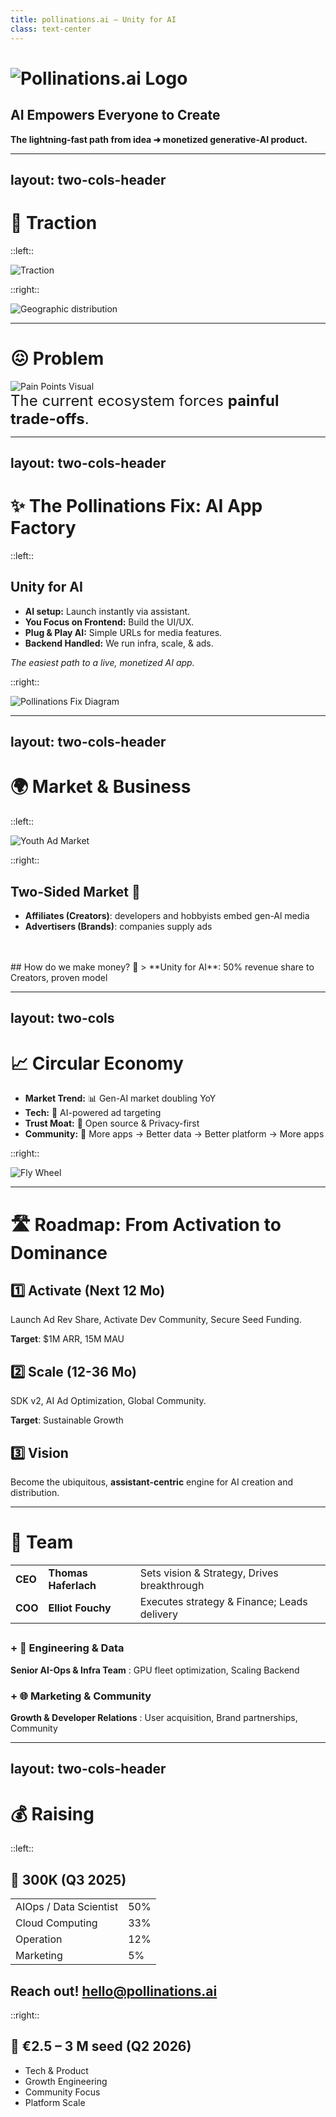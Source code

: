 ```yaml
---
title: pollinations.ai — Unity for AI
class: text-center
---
```


# ![Pollinations.ai Logo](/media/pollinations-ai-logo.png)

## AI Empowers Everyone to Create

**The lightning‑fast path from idea ➜ monetized generative‑AI product.**

<!--
SLIDE GUIDANCE:

**Concise Talking Points Script:**

*   **(Thomas/Elliot):** "We are **Pollinations.AI**."
*   **(Thomas/Elliot):** "We believe **AI empowers everyone to create**."
*   **(Thomas/Elliot):** "Our platform: the **lightning-fast path** from idea to **monetized generative AI product**."
-->

---
layout: two-cols-header
---

# <span class="bg-blue-600 text-white p-2 rounded">**🚀 Traction**</span>

::left::

<img src="/media/traction_infoslide3.png" alt="Traction" class="w-mx mx-auto" />


::right::

<img src="/media/piechart_countries_genz.png" alt="Geographic distribution" class="w-mx mx-auto" />

<!--
*   **Thomas:** "We're seeing **explosive growth**."
*   **Thomas:** "Pollinations powers **>100 MILLION** AI media generations **PER MONTH**."
*   **Elliot:** "Growth is 35% Month-over-Month on key metrics like API requests."
*   **Elliot:** "Over 300 integrations are live – Vibe coders are building more than 2 new apps DAILY."
*   **Thomas:** "Truly **global reach**: Strong adoption in **China, US, India**."
*   **Elliot:** "This shows massive community buy-in & product-market fit."

SLIDE GUIDANCE:
<img src="/media/media_requests_per_day_genz.png" alt="Media Requests Growth" class="w-2/4 mx-auto mb-4" />
- Key Markets: 30% CN, 13% US, 13% EU, 6% IN
- China presence is significant - emphasize our global reach as differentiator
-->

---

# <span class="bg-red-600 text-white p-2 rounded">**😖 Problem**</span>

<img src="/media/paintpointsgenz.png" alt="Pain Points Visual" class="w-5/7 mx-auto" />


<div class="text-center" style="font-size: 24px;">
The current ecosystem forces <b>painful trade-offs</b>.
</div>

<!--

*   **Elliot:** "**Creators & Developers**: Building with AI = **complex, expensive**."
*   **Elliot:** "Face infra headaches, auth issues, and crucially: **NO easy way to MONETIZE** viral apps."
*   **Thomas:** "**End Users**: Hit **paywalls**, have **privacy concerns**, want **more customization**."
*   **Thomas:** "**Ad Providers/Brands**: Struggle to reach the **youth/Gen Z** demographic in AI-native apps."
*   **Elliot:** "**Core Issue**: Friction & silos prevent an **open, creative, *and* monetizable** AI ecosystem."
*   **(Optional - Thomas):** "Example: Kid builds viral AI Discord bot -> makes **$0** today. We fix that."

SLIDE GUIDANCE:

### **Creator (Affiliate)**
* Complex AI infrastructure
* Authentication headaches
* No built‑in monetisation

### **End Users (Consumer)**
* Paywalls everywhere
* Privacy concerns
* Limited customisation

### **Ad Providers (Brand)**
* Missing youth demographic
* No AI-native targeting

- Frame problem as a dual pain point affecting both developers AND users
- Don't forget the AD providers. They are not reaching the indie creator apps. The money comes from there so they may be more important than the others in terms of priority/ or same importance
- The problem statement is clear - but could potentially add 1-2 concrete examples of developer/user friction
- Consider mentioning competition implicitly (without naming) by referencing their limitations (check context/parallels-unity-for-ai-and-others.md for more detail)
-->

---
layout: two-cols-header
---

# <span class="bg-green-600 text-white p-2 rounded">✨ The Pollinations Fix: **AI App Factory**</span>

::left::

## Unity for AI

*   **AI setup:** Launch instantly via assistant.
*   **You Focus on Frontend:** Build the UI/UX.
*   **Plug & Play AI:** Simple URLs for media features.
*   **Backend Handled:** We run infra, scale, & ads.

*The easiest path to a live, monetized AI app.*

::right::

<img src="/media/pollinations_fix_genz.png" alt="Pollinations Fix Diagram" class="w-mx mx-auto mt-4" />

<!--

*   **Thomas:** "Our solution: The **Pollinations AI App Factory**."
*   **Thomas:** "Think **Unity for AI**. We make it radically simple."
*   **Elliot:** "**AI Setup**: Integrate instantly via assistant. Auto-configures infra."
*   **Elliot:** "**You Focus on Frontend**: Build the cool experience."
*   **Thomas:** "**Plug & Play AI**: Just add simple **URL calls** for text, image, audio features."
*   **Thomas:** "**Backend Handled**: We run the **infra, scale it, handle ads & rev share**."
*   **Elliot:** "It's the **easiest, fastest path** to a live, **monetized AI app**."

SLIDE GUIDANCE:
- Synthesized from Alt 2 & 3.
- Kept "AI App Factory" (Alt 3).
- Used "AI Sets Up" (Alt 2/3) + "Launch instantly" (Alt 3 speed).
- Used "You Focus on Frontend" (Alt 2 developer role).
- Improved "Plug-in AI" to "Plug & Play AI" + "Simple URLs".
- Used "Backend Handled" (Alt 2 clarity) + "infra, scale & ads" (Alt 2/3 specifics).
- Kept strong tagline (Alt 3).


- Developers use their AI coding assistant (integrated with our tools) to bootstrap projects from various starter kits (React, Unity, etc.), automating repo creation, config, and deployment.
- This frees the developer to concentrate *only* on building the user-facing application.
- Adding generative AI (image, text, audio) requires just simple HTTPS calls to our Edge APIs.
- Pollinations manages the entire backend: scalable hosting (e.g., GitHub Pages), CI/CD, model serving, security, auth, usage metering, and the monetization layer (serving ads, managing rev-share payouts). Zero server ops for the dev.
-->
---
layout: two-cols-header
---

# <span class="bg-purple-600 text-white p-2 rounded">**🌍 Market & Business**</span>

::left::

<img src="/media/youth-ad-market.png" alt="Youth Ad Market" class="w-3/4 mx-auto my-4" />

::right::

## Two-Sided Market 🔄

- **Affiliates (Creators)**: developers and hobbyists embed gen-Al media
- **Advertisers (Brands)**: companies supply ads
<br/>
<br/>
## How do we make money? 🔄
> **Unity for AI**: 50% revenue share to Creators, proven model


<!--

*   **Elliot:** "We operate in a **massive, rapidly growing market**."
*   **Elliot:** "The **Generative AI creator economy** is already a **$10 Billion+ TAM** and doubling YoY." *(Referencing graphic/data point)*
*   **Thomas:** "Our model targets **two key sides**:
    *   **Affiliates (Creators):** Developers/hobbyists embedding our **free AI media APIs**.
    *   **Advertisers (Brands):** Companies reaching the **valuable youth demographic** through these AI apps."
*   **Elliot:** "The **Business Model** is simple and proven, like **Unity's ad model**:"
*   **Elliot:** "**50% revenue share** back to the creators. We provide the platform, they build, we *all* win."
*   **Thomas:** "Initial revenue streams: **Contextual ads** and **Affiliate referrals**. Pilots are live."
*   
SLIDE GUIDANCE:

* Users get free AI experiences, brands reach youth demographi

💰 Generative AI creator economy **$10 B** TAM 📈 Generative AI market doubling YoY (Gartner 2025)

## Revenue Streams 💰

1. Contextual ads (CPM \$1–2) - *PoC Live*
2. 50% app rev‑share (Roblox style) - *Pilot Live*

In Pollinations.AI’s ecosystem, the core two sides are:
* **Affiliates (Creators):** developers and hobbyists who embed generative-AI media (with referral links) into their apps ~[Tipalti](https://tipalti.com/en-uk/affiliate-hub/affiliate-network/?utm_source=chatgpt.com)~
* **Advertisers (Brands):** companies supplying those referral links and paying for conversions 

**End-user:** Consumer
**Creator:** Affiliate
**Brand:** Advertiser
**Us:** Platform

- Exploring extra revenue stream (TBC from Q2 2026)
   1. Micro‑purchases (stickers, tokens)
   2. Premium tiers (SLA, bigger models)
   3. Data monetisation (e.g. user data for training)
- Untapped / Developping market
- Potential positioning options from parallels doc: "GIPHY-meets-AdSense for AI", "Unsplash for AI—monetised out-of-the-box"
- Unity, AppLovin, and other platforms demonstrate lightweight SDKs with embedded ads are proven high-margin models
- Consider adding slide on how we're better/differently positioned than Unity/AppLovin for AI era (AI-native, better targeting)
-->

---
layout: two-cols
---

# <span class="bg-yellow-600 text-white p-2 rounded">📈 **Circular Economy**</span>

* **Market Trend:** 📊 Gen-AI market doubling YoY
* **Tech:** 🧠 AI-powered ad targeting
* **Trust Moat:** 📖 Open source & Privacy-first
* **Community:** 🔄 More apps → Better data → Better platform → More apps

::right::

<img src="/media/fly-wheel-genz.png" alt="Fly Wheel" class="w-2/3 mx-auto my-4" />

<!--
*   **Thomas:** "Our model creates a **powerful circular economy**, a flywheel for growth." *(Gesture to diagram)*
*   **Thomas:** "**Market Trend Driving Us**: The **GenAI market is exploding**, doubling year-over-year."
*   **Elliot:** "Better data from usage allows **smarter ad targeting**, increasing revenue for everyone."
*   **Elliot:** "Being **Open Source and Privacy-First** builds deep trust with developers and users."
*   **Thomas:** "More apps built on Pollinations -> attracts more users -> generates better data -> improves the platform -> encourages **even more apps**. It's self-reinforcing."
*   **Elliot:** "This isn't just theory – **Unity proved** this ad/rev-share model generates billions."

<img src="/media/circular_economy_genz.png" alt="Fly Wheel" class="w-2/3 mx-auto my-4" />

SLIDE GUIDANCE:
- Market trend:  4× More citizen Creators than pros. 
- Unity generates $1.2B (66%) from ads via lightweight SDK with rev-share - directly parallel to our model
- potentially the best slide to add competition
- one of our principle moats is that devs are embedding us in their open source repositories, making youtube videos, and spreading the word organically. discord bots in many guilds...
- Consider adding from parallels doc: "Anyone who can type a prompt is a potential Pollinations integrator" (maybe previous slide)
- Consider adding IDC forecast: 750M new cloud-native apps by 2026 - huge TAM expansion (previous slide?)
- Ad unit options to consider highlighting: native widgets, brand overlays, performance link ads
-->


---

# <span class="bg-indigo-600 text-white p-2 rounded">**🛣️ Roadmap: From Activation to Dominance**</span>

## **1️⃣ Activate (Next 12 Mo)**
Launch Ad Rev Share, Activate Dev Community, Secure Seed Funding.

**Target**: $1M ARR, 15M MAU

## **2️⃣ Scale (12-36 Mo)**
SDK v2, AI Ad Optimization, Global Community.

**Target**: Sustainable Growth
## **3️⃣ Vision**
Become the ubiquitous, **assistant-centric** engine for AI creation and distribution.

<!--

*   **Thomas:** "Our roadmap focuses on **two clear phases** to capture this market."
*   **Thomas:** "**Phase 1: Activate (Next 12 Months)**"
    *   "Launch **Ad Revenue Share** platform wide."
    *   "**Activate developer community** further with grants & tools."
    *   "Secure **Seed Funding ($2.5-3M)**."
    *   "Target: **$1M ARR *annual recurring revenue*, 15M MAU**."
*   **Elliot:** "**Phase 2: Scale (12-36 Months)**"
    *   "Release **SDK v2** for deeper integrations."
    *   "Implement **AI-driven Ad Optimization**."
    *   "Build a truly **global community** and support structure."
    *   "Target: **Sustainable growth** & diversified revenue."
*   **Thomas:** "**Phase 3: Vision**"
    *   "Become the **ubiquitous engine** for AI creation."
    *   "Focus on **assistant-centric integration** – AI building AI."
    *   "The definitive **'Unity for AI Experiences'**."

Baseline – End of Q2 2025 (June 2025)
• Users & Engagement: 3M MAU · 80M monthly generations
• Monetization: ≈ $0 ARR (Basic text-ad append for unregistered apps only - Live)
• Platform: Authentication live (pollinations-init issuing tokens) · Core Edge Services live (Image, Text, Audio Gen APIs + Open Source React SDK)


SLIDE GUIDANCE:
## **1️⃣ Activate (Next 12 Mo)**
**Prove core loop:** Launch Ad Rev Share, Activate Dev Community, Secure Seed Funding ($2.5-3M).
*Target: $1.2M+ ARR, 5.5M MAU*

## **2️⃣ Scale (12-36 Mo)**
**Expand ecosystem:** SDK v2, AI Ad Optimization, Global Community.
*Target: Sustainable Growth, Diversified Revenue (Premium Tiers, Data Monetisation, In-AppMicro Payments)*

## **3️⃣ Dominate (Vision)**
Become the ubiquitous, **interface-free engine** for AI creation and distribution.
*The "Unity for AI Experiences"*
-->

---

# <span class="bg-pink-600 text-white p-2 rounded">👥 **Team**</span>

|         |                      |                                             |
| ------- | -------------------- | ------------------------------------------- |
| **CEO** | **Thomas Haferlach** | Sets vision & Strategy, Drives breakthrough |
| **COO** | **Elliot Fouchy**    | Executes strategy & Finance; Leads delivery |

## 

### **+ 🧠 Engineering & Data**  
**Senior AI-Ops & Infra Team** : GPU fleet optimization, Scaling Backend

### **+ 🌐 Marketing & Community**
**Growth & Developer Relations** : User acquisition, Brand partnerships, Community

<!--

*   **Elliot:** "Executing this vision requires the right team."
*   **Elliot:** "**Founding Team:**
    *   **Thomas (CEO):** Drives **vision, strategy, breakthrough tech**. 
    *   **Elliot (COO):** Executes **strategy, finance, delivery**. "
*   **Thomas:** "Our **decade-long collaboration** provides strong synergy, backed by AI & scaling experience."
*   **Thomas:** "**Planned Key Hires:**
    *   Senior **AI-Ops & Infra** team for GPU optimization and scaling.
    *   **Growth & Developer Relations** lead for user acquisition, partnerships, community."


SLIDE GUIDANCE:
- Collaboration: The founders share a long history of collaboration, having worked together on various technology and creative projects for more than a decade, building strong synergy and shared vision.
-->

---
layout: two-cols-header
---

# <span class="bg-teal-600 text-white p-2 rounded">**💰 Raising**</span>

::left:: 

## **🌱 300K** (Q3 2025)
|  |  |
|----------|---------|
| AIOps / Data Scientist | 50% |
| Cloud Computing | 33% |
| Operation | 12% |
| Marketing | 5% |

## Reach out! hello@pollinations.ai

::right::

## **🚀 €2.5 – 3 M seed** (Q2 2026)
* Tech & Product
* Growth Engineering
* Community Focus
* Platform Scale

<!--

*   **Elliot:** "To kickstart our Activate phase, we're securing **€300K now (Q3 2025)**."
*   **Elliot:** "**Immediate Use:**
    *   **50% AIOps/Data Scientist:** To optimize models and ad targeting in API requests.
    *   **12% Operations:** Streamlining delivery & finance.
    *   **5% Marketing:** Early community & brand building."
*   **Thomas:** "Following that, we'll raise a **€2.5 - €3 Million Seed round in Q2 2026**."
*   **Thomas:** "**The Seed Round Powers Our Scale Phase:**
    *   Build SDK v2, enhance AdTech.
    *   Drive user acquisition & monetization.
    *   Expand developer grants & ecosystem.
    *   Ensure robust infrastructure for mass adoption."
*   **Elliot:** "This funding strategy ensures we can **hit our milestones** and build the leading open platform for generative AI."

*   
SLIDE GUIDANCE:
* Tech & Product: SDK v2, AI AdTech, Premium Offerings
* Growth Engine: Scale Revenue & Global User Base
* Community Focus: Empower "Vibe Coders," Expand Ecosystem
* Platform Scale: Robust Infrastructure for Mass Adoption
-->
